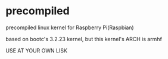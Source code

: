 precompiled
===========

precompiled linux kernel for Raspberry Pi(Raspbian)

based on bootc's 3.2.23 kernel, but this kernel's ARCH is armhf

USE AT YOUR OWN LISK

